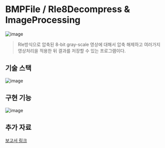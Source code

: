 # BMPFile / Rle8Decompress & ImageProcessing
![image](https://github.com/joon6093/BMPFile-Rle8Decompress-ImageProcessing/assets/118044367/febebd1d-3a9f-447b-8c96-2d0cc9a13300)
> Rle방식으로 압축된 8-bit gray-scale 영상에 대해서 압축 해제하고 여러가지 영상처리을 적용한 뒤 결과를 저장할 수 있는 프로그램이다. 
## 기술 스택
![image](https://github.com/joon6093/BMPFile-Rle8Decompress-ImageProcessing/assets/118044367/406dae59-ccc1-4154-b539-3d94bac2d15a)
## 구현 기능
![image](https://github.com/joon6093/BMPFile-Rle8Decompress-ImageProcessing/assets/118044367/f7637aad-94c3-49b6-8cb5-b79d70d1ce6b)

## 추가 자료 
[보고서 링크](https://github.com/joon6093/BMPFile-Rle8Decompress-ImageProcessing/tree/master/document)
